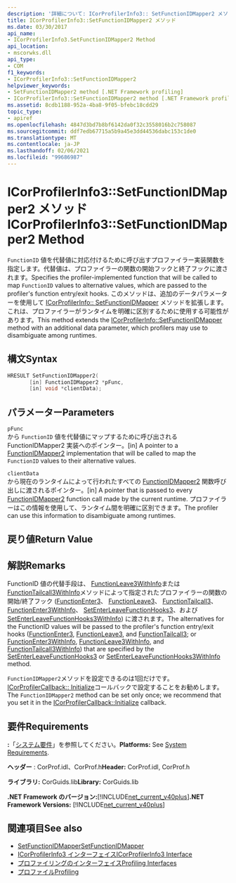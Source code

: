 ```yaml
---
description: '詳細について: ICorProfilerInfo3:: SetFunctionIDMapper2 メソッド'
title: ICorProfilerInfo3::SetFunctionIDMapper2 メソッド
ms.date: 03/30/2017
api_name:
- ICorProfilerInfo3.SetFunctionIDMapper2 Method
api_location:
- mscorwks.dll
api_type:
- COM
f1_keywords:
- ICorProfilerInfo3::SetFunctionIDMapper2
helpviewer_keywords:
- SetFunctionIDMapper2 method [.NET Framework profiling]
- ICorProfilerInfo3::SetFunctionIDMapper2 method [.NET Framework profiling]
ms.assetid: 8cdb1188-952a-4ba8-9f05-bfebc18cdd29
topic_type:
- apiref
ms.openlocfilehash: 4847d3bd7b8bf6142da0f32c3558016b2c758087
ms.sourcegitcommit: ddf7edb67715a5b9a45e3dd44536dabc153c1de0
ms.translationtype: MT
ms.contentlocale: ja-JP
ms.lasthandoff: 02/06/2021
ms.locfileid: "99686987"
---
```

# <a name="icorprofilerinfo3setfunctionidmapper2-method"></a><span data-ttu-id="3122f-103">ICorProfilerInfo3::SetFunctionIDMapper2 メソッド</span><span class="sxs-lookup"><span data-stu-id="3122f-103">ICorProfilerInfo3::SetFunctionIDMapper2 Method</span></span>

<span data-ttu-id="3122f-104">`FunctionID` 値を代替値に対応付けるために呼び出すプロファイラー実装関数を指定します。代替値は、プロファイラーの関数の開始フックと終了フックに渡されます。</span><span class="sxs-lookup"><span data-stu-id="3122f-104">Specifies the profiler-implemented function that will be called to map `FunctionID` values to alternative values, which are passed to the profiler's function entry/exit hooks.</span></span> <span data-ttu-id="3122f-105">このメソッドは、追加のデータパラメーターを使用して [ICorProfilerInfo:: SetFunctionIDMapper](icorprofilerinfo-setfunctionidmapper-method.md) メソッドを拡張します。これは、プロファイラーがランタイムを明確に区別するために使用する可能性があります。</span><span class="sxs-lookup"><span data-stu-id="3122f-105">This method extends the [ICorProfilerInfo::SetFunctionIDMapper](icorprofilerinfo-setfunctionidmapper-method.md) method with an additional data parameter, which profilers may use to disambiguate among runtimes.</span></span>  
  
## <a name="syntax"></a><span data-ttu-id="3122f-106">構文</span><span class="sxs-lookup"><span data-stu-id="3122f-106">Syntax</span></span>  
  
```cpp  
HRESULT SetFunctionIDMapper2(  
       [in] FunctionIDMapper2 *pFunc,  
       [in] void *clientData);  
```  
  
## <a name="parameters"></a><span data-ttu-id="3122f-107">パラメーター</span><span class="sxs-lookup"><span data-stu-id="3122f-107">Parameters</span></span>  

 `pFunc`  
 <span data-ttu-id="3122f-108">から[](functionidmapper2-function.md) `FunctionID` 値を代替値にマップするために呼び出される FunctionIDMapper2 実装へのポインター。</span><span class="sxs-lookup"><span data-stu-id="3122f-108">[in] A pointer to a [FunctionIDMapper2](functionidmapper2-function.md) implementation that will be called to map the `FunctionID` values to their alternative values.</span></span>  
  
 `clientData`  
 <span data-ttu-id="3122f-109">から現在のランタイムによって行われたすべての [FunctionIDMapper2](functionidmapper2-function.md) 関数呼び出しに渡されるポインター。</span><span class="sxs-lookup"><span data-stu-id="3122f-109">[in] A pointer that is passed to every [FunctionIDMapper2](functionidmapper2-function.md) function call made by the current runtime.</span></span> <span data-ttu-id="3122f-110">プロファイラーはこの情報を使用して、ランタイム間を明確に区別できます。</span><span class="sxs-lookup"><span data-stu-id="3122f-110">The profiler can use this information to disambiguate among runtimes.</span></span>  
  
## <a name="return-value"></a><span data-ttu-id="3122f-111">戻り値</span><span class="sxs-lookup"><span data-stu-id="3122f-111">Return Value</span></span>  
  
## <a name="remarks"></a><span data-ttu-id="3122f-112">解説</span><span class="sxs-lookup"><span data-stu-id="3122f-112">Remarks</span></span>  

 <span data-ttu-id="3122f-113">FunctionID 値の代替手段は、 [FunctionLeave3WithInfo](icorprofilerinfo3-setenterleavefunctionhooks3-method.md)または[FunctionTailcall3WithInfo](icorprofilerinfo3-setenterleavefunctionhooks3withinfo-method.md)メソッドによって指定されたプロファイラーの関数の開始/終了フック ([FunctionEnter3](functionenter3-function.md)、 [FunctionLeave3](functionleave3-function.md)、 [FunctionTailcall3](functiontailcall3-function.md)、 [FunctionEnter3WithInfo](functionenter3withinfo-function.md)、 [SetEnterLeaveFunctionHooks3](functionleave3withinfo-function.md)、および[SetEnterLeaveFunctionHooks3WithInfo](functiontailcall3withinfo-function.md)) に渡されます。</span><span class="sxs-lookup"><span data-stu-id="3122f-113">The alternatives for the FunctionID values will be passed to the profiler's function entry/exit hooks ([FunctionEnter3](functionenter3-function.md), [FunctionLeave3](functionleave3-function.md), and [FunctionTailcall3](functiontailcall3-function.md); or [FunctionEnter3WithInfo](functionenter3withinfo-function.md), [FunctionLeave3WithInfo](functionleave3withinfo-function.md), and [FunctionTailcall3WithInfo](functiontailcall3withinfo-function.md)) that are specified by the [SetEnterLeaveFunctionHooks3](icorprofilerinfo3-setenterleavefunctionhooks3-method.md) or [SetEnterLeaveFunctionHooks3WithInfo](icorprofilerinfo3-setenterleavefunctionhooks3withinfo-method.md) method.</span></span>  
  
 <span data-ttu-id="3122f-114">`FunctionIDMapper2`メソッドを設定できるのは1回だけです。 [ICorProfilerCallback:: Initialize](icorprofilercallback-initialize-method.md)コールバックで設定することをお勧めします。</span><span class="sxs-lookup"><span data-stu-id="3122f-114">The `FunctionIDMapper2` method can be set only once; we recommend that you set it in the [ICorProfilerCallback::Initialize](icorprofilercallback-initialize-method.md) callback.</span></span>  
  
## <a name="requirements"></a><span data-ttu-id="3122f-115">要件</span><span class="sxs-lookup"><span data-stu-id="3122f-115">Requirements</span></span>  

 <span data-ttu-id="3122f-116">**:**「[システム要件](../../get-started/system-requirements.md)」を参照してください。</span><span class="sxs-lookup"><span data-stu-id="3122f-116">**Platforms:** See [System Requirements](../../get-started/system-requirements.md).</span></span>  
  
 <span data-ttu-id="3122f-117">**ヘッダー** : CorProf.idl、CorProf.h</span><span class="sxs-lookup"><span data-stu-id="3122f-117">**Header:** CorProf.idl, CorProf.h</span></span>  
  
 <span data-ttu-id="3122f-118">**ライブラリ:** CorGuids.lib</span><span class="sxs-lookup"><span data-stu-id="3122f-118">**Library:** CorGuids.lib</span></span>  
  
 <span data-ttu-id="3122f-119">**.NET Framework のバージョン:**[!INCLUDE[net_current_v40plus](../../../../includes/net-current-v40plus-md.md)]</span><span class="sxs-lookup"><span data-stu-id="3122f-119">**.NET Framework Versions:** [!INCLUDE[net_current_v40plus](../../../../includes/net-current-v40plus-md.md)]</span></span>  
  
## <a name="see-also"></a><span data-ttu-id="3122f-120">関連項目</span><span class="sxs-lookup"><span data-stu-id="3122f-120">See also</span></span>

- [<span data-ttu-id="3122f-121">SetFunctionIDMapper</span><span class="sxs-lookup"><span data-stu-id="3122f-121">SetFunctionIDMapper</span></span>](icorprofilerinfo-setfunctionidmapper-method.md)
- [<span data-ttu-id="3122f-122">ICorProfilerInfo3 インターフェイス</span><span class="sxs-lookup"><span data-stu-id="3122f-122">ICorProfilerInfo3 Interface</span></span>](icorprofilerinfo3-interface.md)
- [<span data-ttu-id="3122f-123">プロファイリングのインターフェイス</span><span class="sxs-lookup"><span data-stu-id="3122f-123">Profiling Interfaces</span></span>](profiling-interfaces.md)
- [<span data-ttu-id="3122f-124">プロファイル</span><span class="sxs-lookup"><span data-stu-id="3122f-124">Profiling</span></span>](index.md)
